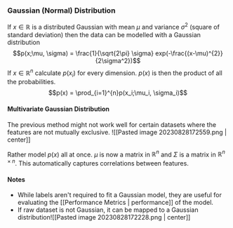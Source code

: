 ### Gaussian (Normal) Distribution
If $x \in \mathbb{R}$ is a distributed Gaussian with mean $\mu$ and variance $\sigma ^{2}$ (square of standard deviation) then the data can be modelled with a Gaussian distribution $$p(x;\mu, \sigma) = \frac{1}{\sqrt{2\pi} \sigma} exp(-\frac{(x-\mu)^{2}}{2\sigma^2})$$
If $x\in \mathbb{R}^n$ calculate $p(x_i)$ for every dimension. $p(x)$ is then the product of all the probabilities.
$$p(x) = \prod_{i=1}^{n}p(x_i;\mu_i, \sigma_i)$$

#### Multivariate Gaussian Distribution
The previous method might not work well for certain datasets where the features are not mutually exclusive.
![[Pasted image 20230828172559.png | center]]

Rather model $p(x)$ all at once. $\mu$ is now a matrix in $\mathbb{R}^n$ and $\Sigma$ is a matrix in $\mathbb{R}^{n\times n}$. This automatically captures correlations between features.

#### Notes
 - While labels aren't required to fit a Gaussian model, they are useful for evaluating the [[Performance Metrics | performance]] of the model.
 - If raw dataset is not Gaussian, it can be mapped to a Gaussian distribution![[Pasted image 20230828172228.png | center]]